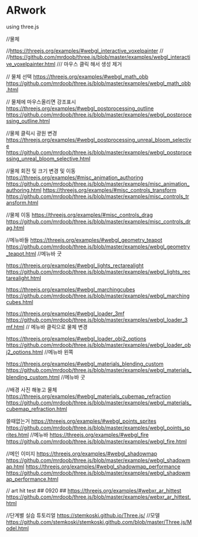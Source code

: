 # ARwork
using three.js

//물체

//https://threejs.org/examples/#webgl_interactive_voxelpainter //
//https://github.com/mrdoob/three.js/blob/master/examples/webgl_interactive_voxelpainter.html 	/// 마우스 클릭 해서 생성 제거

// 물체 선택 
https://threejs.org/examples/#webgl_math_obb
https://github.com/mrdoob/three.js/blob/master/examples/webgl_math_obb.html

// 물체에 마우스올리면 강조표시
https://threejs.org/examples/#webgl_postprocessing_outline
https://github.com/mrdoob/three.js/blob/master/examples/webgl_postprocessing_outline.html

//물체 클릭시 광원 변경
https://threejs.org/examples/#webgl_postprocessing_unreal_bloom_selective
https://github.com/mrdoob/three.js/blob/master/examples/webgl_postprocessing_unreal_bloom_selective.html

//물체 회전 및 크기 변경 및 이동
https://threejs.org/examples/#misc_animation_authoring
https://github.com/mrdoob/three.js/blob/master/examples/misc_animation_authoring.html
https://threejs.org/examples/#misc_controls_transform
https://github.com/mrdoob/three.js/blob/master/examples/misc_controls_transform.html

//물체 이동
https://threejs.org/examples/#misc_controls_drag
https://github.com/mrdoob/three.js/blob/master/examples/misc_controls_drag.html


//메뉴바들
https://threejs.org/examples/#webgl_geometry_teapot
https://github.com/mrdoob/three.js/blob/master/examples/webgl_geometry_teapot.html	//메뉴바 굿

https://threejs.org/examples/#webgl_lights_rectarealight
https://github.com/mrdoob/three.js/blob/master/examples/webgl_lights_rectarealight.html

https://threejs.org/examples/#webgl_marchingcubes
https://github.com/mrdoob/three.js/blob/master/examples/webgl_marchingcubes.html

https://threejs.org/examples/#webgl_loader_3mf
https://github.com/mrdoob/three.js/blob/master/examples/webgl_loader_3mf.html		// 메뉴바 클릭으로 물체 변경

https://threejs.org/examples/#webgl_loader_obj2_options
https://github.com/mrdoob/three.js/blob/master/examples/webgl_loader_obj2_options.html	//메뉴바 왼쪽

https://threejs.org/examples/#webgl_materials_blending_custom
https://github.com/mrdoob/three.js/blob/master/examples/webgl_materials_blending_custom.html	//메뉴바 굿

//배경 사진 해놓고 물체 
https://threejs.org/examples/#webgl_materials_cubemap_refraction
https://github.com/mrdoob/three.js/blob/master/examples/webgl_materials_cubemap_refraction.html


쓸때없는거
https://threejs.org/examples/#webgl_points_sprites
https://github.com/mrdoob/three.js/blob/master/examples/webgl_points_sprites.html
//메뉴바
https://threejs.org/examples/#webgl_fire
https://github.com/mrdoob/three.js/blob/master/examples/webgl_fire.html

//메인 이미지
https://threejs.org/examples/#webgl_shadowmap
https://github.com/mrdoob/three.js/blob/master/examples/webgl_shadowmap.html
https://threejs.org/examples/#webgl_shadowmap_performance
https://github.com/mrdoob/three.js/blob/master/examples/webgl_shadowmap_performance.html


// art hit test ## 0920 ##
https://threejs.org/examples/#webxr_ar_hittest
https://github.com/mrdoob/three.js/blob/master/examples/webxr_ar_hittest.html

//단계별 실습 튜토리얼
https://stemkoski.github.io/Three.js/
//모델
https://github.com/stemkoski/stemkoski.github.com/blob/master/Three.js/Model.html

